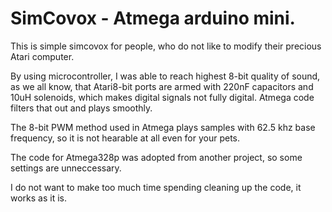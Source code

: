 # SimCovox - Atmega arduino mini.

This is simple simcovox for people, who do not like to modify their precious Atari computer.

By using microcontroller, I was able to reach highest 8-bit quality of sound, as we all know,
that Atari8-bit ports are armed with 220nF capacitors and 10uH solenoids, which makes digital
signals not fully digital. Atmega code filters that out and plays smoothly.

The 8-bit PWM method used in Atmega plays samples with 62.5 khz base frequency, so it is not hearable at all
even for your pets.

The code for Atmega328p was adopted from another project, so some settings are unneccessary.

I do not want to make too much time spending cleaning up the code, it works as it is.


